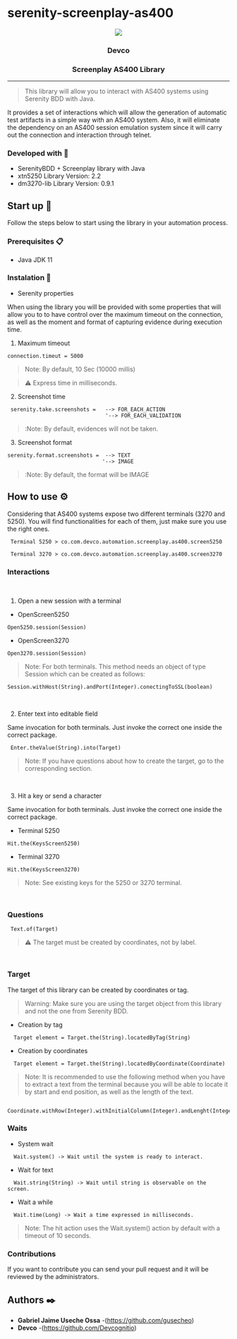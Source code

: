 # serenity-screenplay-as400


  <p align='center'>
    <img src='https://user-images.githubusercontent.com/77740619/131050720-d5d4dcce-5f45-4616-812f-63b24bc02bfe.png'>
    <h3 align='center'>Devco</h3>
    <h3 align='center'>Screenplay AS400 Library</h3>
  <p>

  ___

  > This library will allow you to interact with AS400 systems using Serenity BDD with Java.

  It provides a set of interactions which will allow the generation of automatic test artifacts in a simple way with an AS400 system. Also, it will eliminate the dependency on an AS400 session emulation system since it will carry out the connection and interaction through telnet.
  
  ### Developed with 🔨

  * SerenityBDD + Screenplay library with Java
  * xtn5250 Library Version: 2.2
  * dm3270-lib Library Version: 0.9.1

  ## Start up 🚀

  Follow the steps below to start using the library in your automation process.

  ### Prerequisites 📋

   * Java JDK 11

  ### Instalation 🔧

  * Serenity properties

  When using the library you will be provided with some properties that will allow you to to have control over the maximum timeout on the connection, as well as the moment and format of capturing evidence during execution time.
  
  1. Maximum timeout

  ```
  connection.timeut = 5000
  ```
>  Note: By default, 10 Sec (10000 millis)

>  :warning: Express time in milliseconds.

2. Screenshot time

 ```
  serenity.take.screenshots =   --> FOR_EACH_ACTION
                                '--> FOR_EACH_VALIDATION
```

>  :Note: By default, evidences will not be taken.

3. Screenshot format

 ```
 serenity.format.screenshots =  --> TEXT
                               '--> IMAGE
 ```

>  :Note: By default, the format will be IMAGE                     


  ## How to use ⚙️

  Considering that AS400 systems expose two different terminals (3270 and 5250). You will find functionalities for each of them, just make sure you use the right ones.

 ```
  Terminal 5250 > co.com.devco.automation.screenplay.as400.screen5250

  Terminal 3270 > co.com.devco.automation.screenplay.as400.screen3270
 ```

 ### Interactions

  <br>
  
  1. Open a new session with a terminal
  
  * OpenScreen5250
  ```
  Open5250.session(Session)
  ```
  
  * OpenScreen3270
  ```
  Open3270.session(Session)
  ```
  
  > Note: For both terminals. This method needs an object of type Session which can be created as follows:
  
  ```
  Session.withHost(String).andPort(Integer).conectingToSSL(boolean)
  ```
  
  <br>

  2. Enter text into editable field
  
  Same invocation for both terminals. Just invoke the correct one inside the correct package.
  
 ```
  Enter.theValue(String).into(Target)
 ```
  
  > Note: If you have questions about how to create the target, go to the corresponding section.
  
  <br>
  
  3. Hit a key or send a character
  
  Same invocation for both terminals. Just invoke the correct one inside the correct package.
  
  * Terminal 5250
  
  ```
  Hit.the(KeysScreen5250)
  ```
  
  * Terminal 3270
  
  ```
  Hit.the(KeysScreen3270)
  ```
  
  > Note: See existing keys for the 5250 or 3270 terminal.
  
  <br>
  
  ### Questions
    
  ```
   Text.of(Target)
  ```

  > :warning: The target must be created by coordinates, not by label.
  
  <br>
  
  ### Target
  
  The target of this library can be created by coordinates or tag.
  
> Warning: Make sure you are using the target object from this library and not the one from Serenity BDD.
 
  * Creation by tag
  
  ```
    Target element = Target.the(String).locatedByTag(String)
  ```
  
  * Creation by coordinates
  
  ```
    Target element = Target.the(String).locatedByCoordinate(Coordinate)
  ```
    
> Note: It is recommended to use the following method when you have to extract a text from the terminal because you will be able to locate it by start and end position, as well as the length of the text.
  
  ```
    Coordinate.withRow(Integer).withInitialColumn(Integer).andLenght(Integer)
  ```

  ### Waits
  
  * System wait
  
  ```
    Wait.system() -> Wait until the system is ready to interact.
  ```
  
  * Wait for text 
  
  ```
    Wait.string(String) -> Wait until string is observable on the screen.
  ```
  
  * Wait a while
  
  ```
    Wait.time(Long) -> Wait a time expressed in milliseconds.
  ```
  
  > Note: The hit action uses the Wait.system() action by default with a timeout of 10 seconds.
  
  
 ### Contributions
  
If you want to contribute you can send your pull request and it will be reviewed by the administrators.
  
  ## Authors ✒️

* **Gabriel Jaime Useche Ossa** -(https://github.com/gusecheo)
* **Devco** -(https://github.com/Devcognitio)
